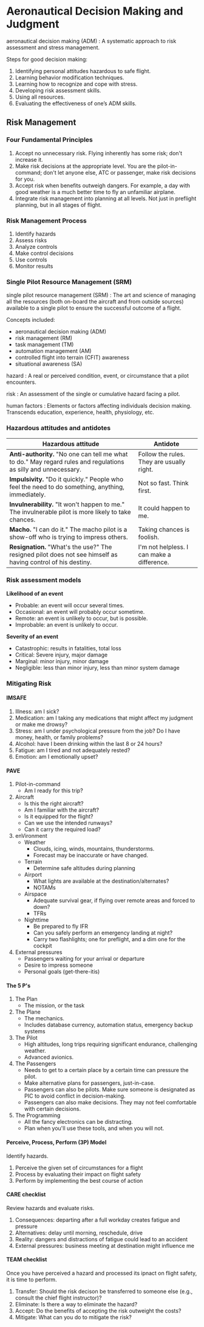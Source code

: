 # Aeronautical Decision Making and Judgment

aeronautical decision making (ADM)
: A systematic approach to risk assessment and stress management.

Steps for good decision making:

1. Identifying personal attitudes hazardous to safe flight.
1. Learning behavior modification techniques.
1. Learning how to recognize and cope with stress.
1. Developing risk assessment skills.
1. Using all resources.
1. Evaluating the effectiveness of one’s ADM skills.

## Risk Management

### Four Fundamental Principles

1. Accept no unnecessary risk. Flying inherently has some risk; don't increase it.
1. Make risk decisions at the appropriate level. You are the pilot-in-command; don't let anyone else, ATC or passenger, make risk decisions for you.
1. Accept risk when benefits outweigh dangers. For example, a day with good weather is a much better time to fly an unfamiliar airplane.
1. Integrate risk management into planning at all levels. Not just in preflight planning, but in all stages of flight.

### Risk Management Process

1. Identify hazards
1. Assess risks
1. Analyze controls
1. Make control decisions
1. Use controls
1. Monitor results

### Single Pilot Resource Management (SRM)

single pilot resource management (SRM)
: The art and science of managing all the resources (both on-board the aircraft and from outside sources) available to a single pilot to ensure the successful outcome of a flight.

Concepts included:

* aeronautical decision making (ADM)
* risk management (RM)
* task management (TM)
* automation management (AM)
* controlled flight into terrain (CFIT) awareness
* situational awareness (SA)

hazard
: A real or perceived condition, event, or circumstance that a pilot encounters.

risk
: An assessment of the single or cumulative hazard facing a pilot.

human factors
: Elements or factors affecting individuals decision making. Transcends education, experience, health, physiology, etc.

### Hazardous attitudes and antidotes

| Hazardous attitude | Antidote |
| --- | --- |
| **Anti-authority.** "No one can tell me what to do." May regard rules and regulations as silly and unnecessary. | Follow the rules. They are usually right. |
| **Impulsivity.** "Do it quickly." People who feel the need to do something, anything, immediately. | Not so fast. Think first. |
| **Invulnerability.** "It won't happen to me." The invulnerable pilot is more likely to take chances. | It could happen to me. |
| **Macho.** "I can do it." The macho pilot is a show-off who is trying to impress others. | Taking chances is foolish. |
| **Resignation.** "What's the use?" The resigned pilot does not see himself as having control of his destiny. | I'm not helpless. I can make a difference. |

### Risk assessment models

**Likelihood of an event**

* Probable: an event will occur several times.
* Occasional: an event will probably occur sometime.
* Remote: an event is unlikely to occur, but is possible.
* Improbable: an event is unlikely to occur.

**Severity of an event**

* Catastrophic: results in fatalities, total loss
* Critical: Severe injury, major damage
* Marginal: minor injury, minor damage
* Negligible: less than minor injury, less than minor system damage

### Mitigating Risk

#### IMSAFE

1. Illness: am I sick?
1. Medication: am I taking any medications that might affect my judgment or make me drowsy?
1. Stress: am I under psychological pressure from the job? Do I have money, health, or family problems?
1. Alcohol: have I been drinking within the last 8 or 24 hours?
1. Fatigue: am I tired and not adequately rested?
1. Emotion: am I emotionally upset?

#### PAVE

1. Pilot-in-command
    * Am I ready for this trip?
1. Aircraft
    * Is this the right aircraft?
    * Am I familiar with the aircraft?
    * Is it equipped for the flight?
    * Can we use the intended runways?
    * Can it carry the required load?
1. enVironment
    * Weather
        * Clouds, icing, winds, mountains, thunderstorms.
        * Forecast may be inaccurate or have changed.
    * Terrain
        * Determine safe altitudes during planning
    * Airport
        * What lights are available at the destination/alternates?
        * NOTAMs
    * Airspace
        * Adequate survival gear, if flying over remote areas and forced to down?
        * TFRs
    * Nighttime
        * Be prepared to fly IFR
        * Can you safely perform an emergency landing at night?
        * Carry two flashlights; one for preflight, and a dim one for the cockpit
1. External pressures
    * Passengers waiting for your arrival or departure
    * Desire to impress someone
    * Personal goals (get-there-itis)

#### The 5 P's

1. The Plan
    * The mission, or the task
1. The Plane
    * The mechanics.
    * Includes database currency, automation status, emergency backup systems
1. The Pilot
    * High altitudes, long trips requiring significant endurance, challenging weather.
    * Advanced avionics.
1. The Passengers
    * Needs to get to a certain place by a certain time can pressure the pilot.
    * Make alternative plans for passengers, just-in-case.
    * Passengers can also be pilots. Make sure someone is designated as PIC to avoid conflict in decision-making.
    * Passengers can also make decisions. They may not feel comfortable with certain decisions.
1. The Programming
    * All the fancy electronics can be distracting.
    * Plan when you'll use these tools, and when you will not.

#### Perceive, Process, Perform (3P) Model

Identify hazards.

1. Perceive the given set of circumstances for a flight
1. Process by evaluating their impact on flight safety
1. Perform by implementing the best course of action

#### CARE checklist

Review hazards and evaluate risks.

1. Consequences: departing after a full workday creates fatigue and pressure
1. Alternatives: delay until morning, reschedule, drive
1. Reality: dangers and distractions of fatigue could lead to an accident
1. External pressures: business meeting at destination might influence me

#### TEAM checklist

Once you have perceived a hazard and processed its ipnact on flight safety, it is time to perform.

1. Transfer: Should the risk decison be transferred to someone else (e.g., consult the chief flight instructor)?
1. Eliminate: Is there a way to eliminate the hazard?
1. Accept: Do the benefits of accepting the risk outweight the costs?
1. Mitigate: What can you do to mitigate the risk?
